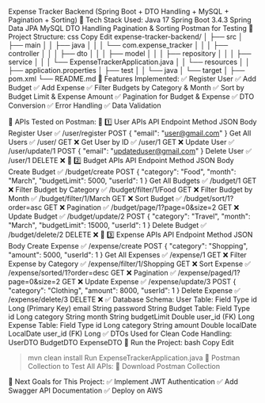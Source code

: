 Expense Tracker Backend (Spring Boot + DTO Handling + MySQL + Pagination + Sorting)
📌 Tech Stack Used:
Java 17
Spring Boot 3.4.3
Spring Data JPA
MySQL
DTO Handling
Pagination & Sorting
Postman for Testing
🎯 Project Structure:
css
Copy
Edit
expense-tracker-backend/
│
├── src
│   ├── main
│   │   ├── java
│   │   │   └── com.expense_tracker
│   │   │       ├── controller
│   │   │       ├── dto
│   │   │       ├── model
│   │   │       ├── repository
│   │   │       ├── service
│   │   │       └── ExpenseTrackerApplication.java
│   │   └── resources
│   │       ├── application.properties
│   ├── test
│   │   └── java
│   └── target
│
├── pom.xml
└── README.md
🎯 Features Implemented:
✅ Register User
✅ Add Budget
✅ Add Expense
✅ Filter Budgets by Category & Month
✅ Sort by Budget Limit & Expense Amount
✅ Pagination for Budget & Expense
✅ DTO Conversion
✅ Error Handling
✅ Data Validation

📍 APIs Tested on Postman:
🚀 1️⃣ User APIs
API	Endpoint	Method	JSON Body
Register User ✅	/user/register	POST	{ "email": "user@gmail.com" }
Get All Users ✅	/user/	GET	❌
Get User by ID ✅	/user/1	GET	❌
Update User ✅	/user/update/1	POST	{ "email": "updateduser@gmail.com" }
Delete User ✅	/user/1	DELETE	❌
🚀 2️⃣ Budget APIs
API	Endpoint	Method	JSON Body
Create Budget ✅	/budget/create	POST	{ "category": "Food", "month": "March", "budgetLimit": 5000, "userId": 1 }
Get All Budgets ✅	/budget/1	GET	❌
Filter Budget by Category ✅	/budget/filter/1/Food	GET	❌
Filter Budget by Month ✅	/budget/filter/1/March	GET	❌
Sort Budget ✅	/budget/sort/1?order=asc	GET	❌
Pagination ✅	/budget/page/1?page=0&size=2	GET	❌
Update Budget ✅	/budget/update/2	POST	{ "category": "Travel", "month": "March", "budgetLimit": 15000, "userId": 1 }
Delete Budget ✅	/budget/delete/2	DELETE	❌
🚀 3️⃣ Expense APIs
API	Endpoint	Method	JSON Body
Create Expense ✅	/expense/create	POST	{ "category": "Shopping", "amount": 5000, "userId": 1 }
Get All Expenses ✅	/expense/1	GET	❌
Filter Expense by Category ✅	/expense/filter/1/Shopping	GET	❌
Sort Expense ✅	/expense/sorted/1?order=desc	GET	❌
Pagination ✅	/expense/paged/1?page=0&size=2	GET	❌
Update Expense ✅	/expense/update/3	POST	{ "category": "Clothing", "amount": 8000, "userId": 1 }
Delete Expense ✅	/expense/delete/3	DELETE	❌
✅ Database Schema:
User Table:
Field	Type
id	Long (Primary Key)
email	String
password	String
Budget Table:
Field	Type
id	Long
category	String
month	String
budgetLimit	Double
user_id (FK)	Long
Expense Table:
Field	Type
id	Long
category	String
amount	Double
localDate	LocalDate
user_id (FK)	Long
✅ DTOs Used for Clean Code Handling:
UserDTO
BudgetDTO
ExpenseDTO
📍 Run the Project:
bash
Copy
Edit
> mvn clean install
> Run ExpenseTrackerApplication.java
📍 Postman Collection to Test All APIs:
🔗 Download Postman Collection

🚀 Next Goals for This Project:
✅ Implement JWT Authentication
✅ Add Swagger API Documentation
✅ Deploy on AWS
